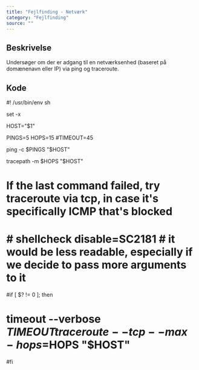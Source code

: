```yaml
---
title: "Fejlfinding - Netværk"
category: "Fejlfinding"
source: ""
---
```


## Beskrivelse
Undersøger om der er adgang til en netværksenhed (baseret på domænenavn eller IP) via ping og traceroute.

## Kode
#! /usr/bin/env sh

set -x

HOST="$1"

PINGS=5
HOPS=15
#TIMEOUT=45

ping -c $PINGS "$HOST"

tracepath -m $HOPS "$HOST"

# If the last command failed, try traceroute via tcp, in case it's specifically ICMP that's blocked
# # shellcheck disable=SC2181   # it would be less readable, especially if we decide to pass more arguments to it
#if [ $? != 0 ]; then
#  timeout --verbose $TIMEOUT traceroute --tcp --max-hops=$HOPS "$HOST"
#fi